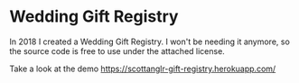 # Wedding Gift Registry
In 2018 I created a Wedding Gift Registry. I won't be needing it anymore, so the source code is free to use under the attached license.

Take a look at the demo https://scottanglr-gift-registry.herokuapp.com/
